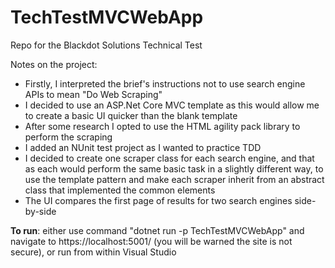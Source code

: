 # TechTestMVCWebApp
Repo for the Blackdot Solutions Technical Test

Notes on the project:
* Firstly, I interpreted the brief's instructions not to use search engine APIs to mean "Do Web Scraping"
* I decided to use an ASP.Net Core MVC template as this would allow me to create a basic UI quicker than the blank template
* After some research I opted to use the HTML agility pack library to perform the scraping
* I added an NUnit test project as I wanted to practice TDD
* I decided to create one scraper class for each search engine, and that as each would perform the same basic task in a slightly different way, to use the template pattern and make each scraper inherit from an abstract class that implemented the common elements
* The UI compares the first page of results for two search engines side-by-side

**To run**: either use command "dotnet run -p TechTestMVCWebApp" and navigate to https://localhost:5001/ (you will be warned the site is not secure), or run from within Visual Studio
